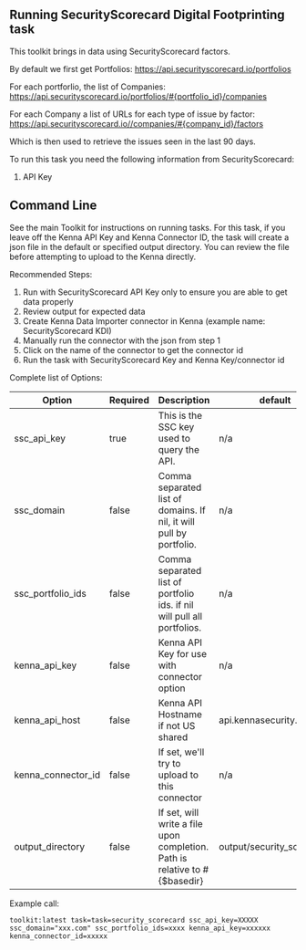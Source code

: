 ## Running SecurityScorecard Digital Footprinting task 

This toolkit brings in data using SecurityScorecard factors.

By default we first get Portfolios:
https://api.securityscorecard.io/portfolios

For each portforlio, the list of Companies:
https://api.securityscorecard.io/portfolios/#{portfolio_id}/companies

For each Company a list of URLs for each type of issue by factor:
https://api.securityscorecard.io//companies/#{company_id}/factors

Which is then used to retrieve the issues seen in the last 90 days. 


To run this task you need the following information from SecurityScorecard: 

1. API Key

## Command Line

See the main Toolkit for instructions on running tasks. For this task, if you leave off the Kenna API Key and Kenna Connector ID, the task will create a json file in the default or specified output directory. You can review the file before attempting to upload to the Kenna directly.

Recommended Steps: 

1. Run with SecurityScorecard API Key only to ensure you are able to get data properly
1. Review output for expected data
1. Create Kenna Data Importer connector in Kenna (example name: SecurityScorecard KDI) 
1. Manually run the connector with the json from step 1 
1. Click on the name of the connector to get the connector id
1. Run the task with SecurityScorecard Key and Kenna Key/connector id



Complete list of Options:

| Option | Required | Description | default |
| --- | --- | --- | --- |
| ssc_api_key | true | This is the SSC key used to query the API.| n/a |
| ssc_domain | false | Comma separated list of domains. If nil, it will pull by portfolio. | n/a |
| ssc_portfolio_ids| false | Comma separated list of portfolio ids. if nil will pull all portfolios. | n/a |
| kenna_api_key | false | Kenna API Key for use with connector option | n/a |
| kenna_api_host | false | Kenna API Hostname if not US shared | api.kennasecurity.com |
| kenna_connector_id | false | If set, we'll try to upload to this connector | n/a |
| output_directory | false | If set, will write a file upon completion. Path is relative to #{$basedir} | output/security_scorecard |

Example call: 

    toolkit:latest task=task=security_scorecard ssc_api_key=XXXXX ssc_domain="xxx.com" ssc_portfolio_ids=xxxx kenna_api_key=xxxxxx kenna_connector_id=xxxxx 
